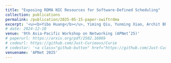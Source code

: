 ```yaml
---
title: "Exposing RDMA NIC Resources for Software-Defined Scheduling"
collection: publications
permalink: /publication/2025-05-15-paper-swiftrdma
excerpt: '<u><b>Yibo Huang</b></u>, Yiming Qiu, Yunming Xiao, Archit Bhatnagar, Sylvia Ratnasamy, Ang Chen'
# date: 2024-12-10
venue: '9th Asia-Pacific Workshop on Networking (APNet’25)'
# paperurl: https://arxiv.org/pdf/2502.16069
# codeurl: https://github.com/Just-Curieous/Curie
# codestar: '<a class="github-button" href="https://github.com/Just-Curieous/Curie" data-color-scheme="no-preference: light; light: light; dark: dark;" data-icon="octicon-star" data-show-count="true" aria-label="Star Just-Curieous/Curie on GitHub">Star</a>'
venuename: 'APNet 2025'
---
```

